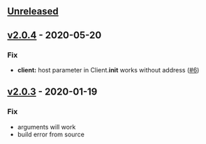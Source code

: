 <a name="unreleased"></a>
## [Unreleased]


<a name="v2.0.4"></a>
## [v2.0.4] - 2020-05-20

### Fix
- **client:** host parameter in Client.__init__ works without address ([#6](https://github.com/Trim21/transmission-rpc/issues/6))


<a name="v2.0.3"></a>
## [v2.0.3] - 2020-01-19

### Fix
- arguments will work
- build error from source


[Unreleased]: https://github.com/Trim21/transmission-rpc/compare/v2.0.4...HEAD
[v2.0.4]: https://github.com/Trim21/transmission-rpc/compare/v2.0.3...v2.0.4
[v2.0.3]: https://github.com/Trim21/transmission-rpc/compare/v1.0.4...v2.0.3
